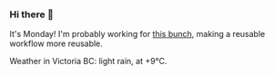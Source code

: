 ### Hi there :wave:

It's Monday! I'm probably working for [this bunch](https://github.com/kohofinancial), making a reusable workflow more reusable.

Weather in Victoria BC: light rain, at +9°C.
